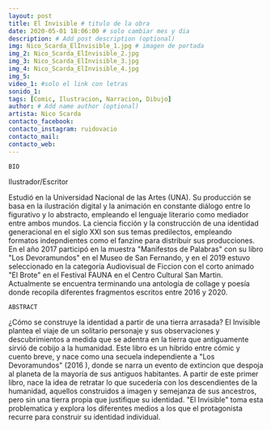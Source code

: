 ```yaml
---
layout: post
title: El Invisible # titulo de la obra
date: 2020-05-01 18:06:00 # solo cambiar mes y dia
description: # Add post description (optional)
img: Nico_Scarda_ElInvisible_1.jpg # imagen de portada
img_2: Nico_Scarda_ElInvisible_2.jpg
img_3: Nico_Scarda_ElInvisible_3.jpg
img_4: Nico_Scarda_ElInvisible_4.jpg
img_5:
video_1: #solo el link con letras
sonido_1:
tags: [Comic, Ilustracion, Narracion, Dibujo]
author: # Add name author (optional)
artista: Nico Scarda
contacto_facebook:
contacto_instagram: ruidovacio
contacto_mail:
contacto_web:
---
```


`BIO`

Ilustrador/Escritor

Estudió en la Universidad Nacional de las Artes (UNA). Su producción se basa en la ilustración digital y la animación en constante diálogo entre lo figurativo y lo abstracto, empleando el lenguaje literario como mediador entre ambos mundos. La ciencia ficción y la construcción de una identidad generacional en el siglo XXI son sus temas predilectos, empleando formatos indepndientes como el fanzine para distribuir sus producciones. En el año 2017 participó en la muestra "Manifestos de Palabras" con su libro "Los Devoramundos" en el Museo de San Fernando, y en el 2019 estuvo seleccionado en la categoría Audiovisual de Ficcion con el corto animado "El Brote" en el Festival FAUNA en el Centro Cultural San Martin.
Actualmente se encuentra terminando una antología de collage y poesía donde recopila diferentes fragmentos escritos entre 2016 y 2020.



`ABSTRACT`

¿Cómo se construye la identidad a partir de una tierra arrasada? El Invisible plantea el viaje de un solitario personaje y sus observaciones y descubrimientos a medida que se adentra en la tierra que antiguamente sirvió de cobijo a la humanidad.
Este libro es un hibrido entre cómic y cuento breve, y nace como una secuela independiente a "Los Devoramundos" (2016 ), donde se narra un evento de extincion que despoja al planeta de la mayoría de sus antiguos habitantes. A partir de este primer libro, nace la idea de retratar lo que sucedería con los descendientes de la humanidad, aquellos construidos a imagen y semejanza de sus ancestros, pero sin una tierra propia que justifique su identidad. "El Invisible" toma esta problematica y explora los diferentes medios a los que el protagonista recurre para construir su identidad individual.
